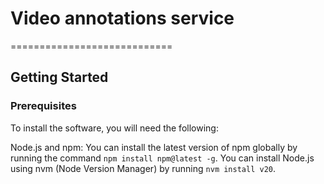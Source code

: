 # Video annotations service

============================

## Getting Started

### Prerequisites

To install the software, you will need the following:

Node.js and npm:
You can install the latest version of npm globally by running the command `npm install npm@latest -g`.
You can install Node.js using nvm (Node Version Manager) by running `nvm install v20`.
